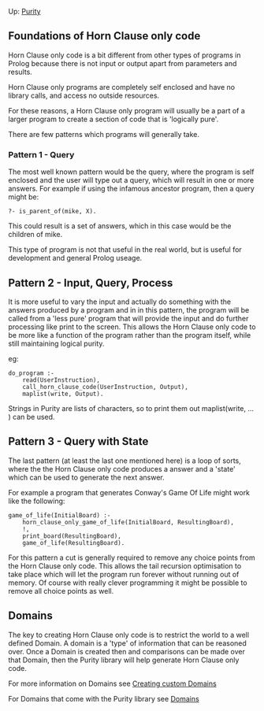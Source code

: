 Up: [Purity](intro.md)

## Foundations of Horn Clause only code

Horn Clause only code is a bit different from other types of programs in Prolog because there is not input or output apart from parameters and results.

Horn Clause only programs are completely self enclosed and have no library calls, and access no outside resources.

For these reasons, a Horn Clause only program will usually be a part of a larger program to create a section of code that is 'logically pure'.

There are few patterns which programs will generally take.

### Pattern 1 - Query

The most well known pattern would be the query, where the program is self enclosed and the user will type out a query, which will result in one or more answers. For example if using the infamous ancestor program, then a query might be:

    ?- is_parent_of(mike, X).

This could result is a set of answers, which in this case would be the children of mike.

This type of program is not that useful in the real world, but is useful for development and general Prolog useage.

## Pattern 2 - Input, Query, Process

It is more useful to vary the input and actually do something with the answers produced by a program and in in this pattern, the program will be called from a 'less pure' program that will provide the input and do further processing like print to the screen. This allows the Horn Clause only code to be more like a function of the program rather than the program itself, while still maintaining logical purity.

eg:

    do_program :-
        read(UserInstruction),
        call_horn_clause_code(UserInstruction, Output),
        maplist(write, Output).

Strings in Purity are lists of characters, so to print them out maplist(write, ... ) can be used.

## Pattern 3 - Query with State

The last pattern (at least the last one mentioned here) is a loop of sorts, where the the Horn Clause only code produces a answer and a 'state' which can be used to generate the next answer.

For example a program that generates Conway's Game Of Life might work like the following:

    game_of_life(InitialBoard) :-
        horn_clause_only_game_of_life(InitialBoard, ResultingBoard),
        !,
        print_board(ResultingBoard),
        game_of_life(ResultingBoard).

For this pattern a cut is generally required to remove any choice points from the Horn Clause only code. This allows the tail recursion optimisation to take place which will let the program run forever without running out of memory. Of course with really clever programming it might be possible to remove all choice points as well.

## Domains

The key to creating Horn Clause only code is to restrict the world to a well defined Domain. A domain is a 'type' of information that can be reasoned over. Once a Domain is created then and comparisons can be made over that Domain, then the Purity library will help generate Horn Clause only code.

For more information on Domains see [Creating custom Domains](domains.md)

For Domains that come with the Purity library see [Domains](api_domains.md)
